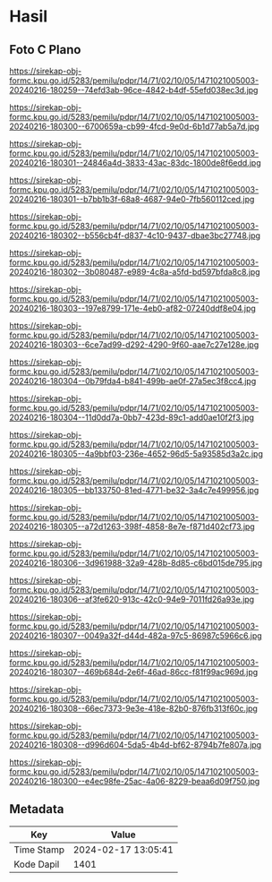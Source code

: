 # Hasil

## Foto C Plano

https://sirekap-obj-formc.kpu.go.id/5283/pemilu/pdpr/14/71/02/10/05/1471021005003-20240216-180259--74efd3ab-96ce-4842-b4df-55efd038ec3d.jpg

https://sirekap-obj-formc.kpu.go.id/5283/pemilu/pdpr/14/71/02/10/05/1471021005003-20240216-180300--6700659a-cb99-4fcd-9e0d-6b1d77ab5a7d.jpg

https://sirekap-obj-formc.kpu.go.id/5283/pemilu/pdpr/14/71/02/10/05/1471021005003-20240216-180301--24846a4d-3833-43ac-83dc-1800de8f6edd.jpg

https://sirekap-obj-formc.kpu.go.id/5283/pemilu/pdpr/14/71/02/10/05/1471021005003-20240216-180301--b7bb1b3f-68a8-4687-94e0-7fb560112ced.jpg

https://sirekap-obj-formc.kpu.go.id/5283/pemilu/pdpr/14/71/02/10/05/1471021005003-20240216-180302--b556cb4f-d837-4c10-9437-dbae3bc27748.jpg

https://sirekap-obj-formc.kpu.go.id/5283/pemilu/pdpr/14/71/02/10/05/1471021005003-20240216-180302--3b080487-e989-4c8a-a5fd-bd597bfda8c8.jpg

https://sirekap-obj-formc.kpu.go.id/5283/pemilu/pdpr/14/71/02/10/05/1471021005003-20240216-180303--197e8799-171e-4eb0-af82-07240ddf8e04.jpg

https://sirekap-obj-formc.kpu.go.id/5283/pemilu/pdpr/14/71/02/10/05/1471021005003-20240216-180303--6ce7ad99-d292-4290-9f60-aae7c27e128e.jpg

https://sirekap-obj-formc.kpu.go.id/5283/pemilu/pdpr/14/71/02/10/05/1471021005003-20240216-180304--0b79fda4-b841-499b-ae0f-27a5ec3f8cc4.jpg

https://sirekap-obj-formc.kpu.go.id/5283/pemilu/pdpr/14/71/02/10/05/1471021005003-20240216-180304--11d0dd7a-0bb7-423d-89c1-add0ae10f2f3.jpg

https://sirekap-obj-formc.kpu.go.id/5283/pemilu/pdpr/14/71/02/10/05/1471021005003-20240216-180305--4a9bbf03-236e-4652-96d5-5a93585d3a2c.jpg

https://sirekap-obj-formc.kpu.go.id/5283/pemilu/pdpr/14/71/02/10/05/1471021005003-20240216-180305--bb133750-81ed-4771-be32-3a4c7e499956.jpg

https://sirekap-obj-formc.kpu.go.id/5283/pemilu/pdpr/14/71/02/10/05/1471021005003-20240216-180305--a72d1263-398f-4858-8e7e-f871d402cf73.jpg

https://sirekap-obj-formc.kpu.go.id/5283/pemilu/pdpr/14/71/02/10/05/1471021005003-20240216-180306--3d961988-32a9-428b-8d85-c6bd015de795.jpg

https://sirekap-obj-formc.kpu.go.id/5283/pemilu/pdpr/14/71/02/10/05/1471021005003-20240216-180306--af3fe620-913c-42c0-94e9-7011fd26a93e.jpg

https://sirekap-obj-formc.kpu.go.id/5283/pemilu/pdpr/14/71/02/10/05/1471021005003-20240216-180307--0049a32f-d44d-482a-97c5-86987c5966c6.jpg

https://sirekap-obj-formc.kpu.go.id/5283/pemilu/pdpr/14/71/02/10/05/1471021005003-20240216-180307--469b684d-2e6f-46ad-86cc-f81f99ac969d.jpg

https://sirekap-obj-formc.kpu.go.id/5283/pemilu/pdpr/14/71/02/10/05/1471021005003-20240216-180308--66ec7373-9e3e-418e-82b0-876fb313f60c.jpg

https://sirekap-obj-formc.kpu.go.id/5283/pemilu/pdpr/14/71/02/10/05/1471021005003-20240216-180308--d996d604-5da5-4b4d-bf62-8794b7fe807a.jpg

https://sirekap-obj-formc.kpu.go.id/5283/pemilu/pdpr/14/71/02/10/05/1471021005003-20240216-180300--e4ec98fe-25ac-4a06-8229-beaa6d09f750.jpg


## Metadata

| Key        | Value               |
| ---------- | ------------------- |
| Time Stamp | 2024-02-17 13:05:41 |
| Kode Dapil | 1401                |



